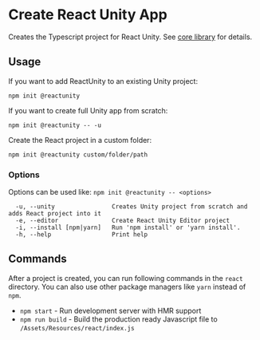 # Create React Unity App

Creates the Typescript project for React Unity. See [core library](https://github.com/ReactUnity/core) for details.

## Usage

If you want to add ReactUnity to an existing Unity project:

`npm init @reactunity`

If you want to create full Unity app from scratch:

`npm init @reactunity -- -u`

Create the React project in a custom folder:

`npm init @reactunity custom/folder/path`

### Options

Options can be used like: `npm init @reactunity -- <options>`

```
  -u, --unity                Creates Unity project from scratch and adds React project into it
  -e, --editor               Create React Unity Editor project
  -i, --install [npm|yarn]   Run 'npm install' or 'yarn install'.
  -h, --help                 Print help
```

## Commands

After a project is created, you can run following commands in the `react` directory. You can also use other package managers like `yarn` instead of `npm`.

- `npm start` - Run development server with HMR support
- `npm run build` - Build the production ready Javascript file to `/Assets/Resources/react/index.js`
